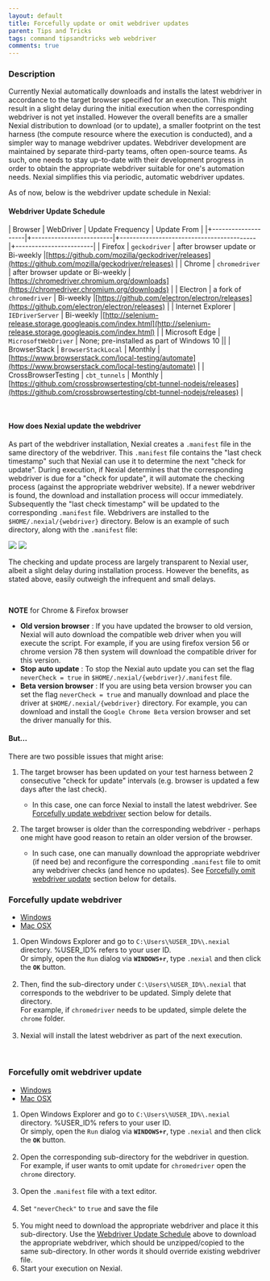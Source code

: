 ```yaml
---
layout: default
title: Forcefully update or omit webdriver updates
parent: Tips and Tricks
tags: command tipsandtricks web webdriver
comments: true
---
```


### Description
Currently Nexial automatically downloads and installs the latest webdriver in accordance to the target browser specified
for an execution. This might result in a slight delay during the initial execution when the corresponding webdriver
is not yet installed. However the overall benefits are a smaller Nexial distribution to download (or to update), a 
smaller footprint on the test harness (the compute resource where the execution is conducted), and a simpler way to
manage webdriver updates. Webdriver development are maintained by separate third-party teams, often open-source teams.
As such, one needs to stay up-to-date with their development progress in order to obtain the appropriate webdriver
suitable for one's automation needs. Nexial simplifies this via periodic, automatic webdriver updates.

As of now, below is the webdriver update schedule in Nexial:

#### Webdriver Update Schedule

| Browser             | WebDriver                | Update Frequency                          | Update From             |
|+--------------------|+-------------------------|+------------------------------------------|+------------------------|
| Firefox             | `geckodriver`            | after browser update or Bi-weekly         |[https://github.com/mozilla/geckodriver/releases](https://github.com/mozilla/geckodriver/releases) |
| Chrome              | `chromedriver`           | after browser update or Bi-weekly         |[https://chromedriver.chromium.org/downloads](https://chromedriver.chromium.org/downloads) |
| Electron            | a fork of `chromedriver` | Bi-weekly                                 |[https://github.com/electron/electron/releases](https://github.com/electron/electron/releases) |
| Internet Explorer   | `IEDriverServer`         | Bi-weekly                                 |[http://selenium-release.storage.googleapis.com/index.html](http://selenium-release.storage.googleapis.com/index.html) |
| Microsoft Edge      | `MicrosoftWebDriver`     | None; pre-installed as part of Windows 10 ||
| BrowserStack        | `BrowserStackLocal`      | Monthly                                   |[https://www.browserstack.com/local-testing/automate](https://www.browserstack.com/local-testing/automate) |
| CrossBrowserTesting | `cbt_tunnels`            | Monthly                                   |[https://github.com/crossbrowsertesting/cbt-tunnel-nodejs/releases](https://github.com/crossbrowsertesting/cbt-tunnel-nodejs/releases) |

<br/>

#### How does Nexial update the webdriver
As part of the webdriver installation, Nexial creates a `.manifest` file in the same directory of the webdriver. This 
`.manifest` file contains the "last check timestamp" such that Nexial can use it to determine the next "check for 
update". During execution, if Nexial determines that the corresponding webdriver is due for a "check for update", it 
will automate the checking process (against the appropriate webdriver website). If a newer webdriver is found, the 
download and installation process will occur immediately. Subsequently the "last check timestamp" will be updated to
the corresponding `.manifest` file. Webdrivers are installed to the `$HOME/.nexial/{webdriver}` directory. Below is an 
example of such directory, along with the `.manifest` file:<br/>

![](image/HOWTOUpdateWebDriver_06.png)   ![](image/HOWTOUpdateWebDriver_07.png)

The checking and update process are largely transparent to Nexial user, albeit a slight delay during installation 
process. However the benefits, as stated above, easily outweigh the infrequent and small delays.
 
 <br/>
 
 **NOTE** for Chrome & Firefox browser
 - **Old version browser** : If you have updated the browser to old version, Nexial will auto download the compatible web driver when you will execute the script. 
 For example, if you are using firefox version 56 or chrome version 78 then system will download the compatible driver for this version.
 - **Stop auto update** : To stop the Nexial auto update you can set the flag `neverCheck = true` in `$HOME/.nexial/{webdriver}/.manifest` file.
 - **Beta version browser** : If you are using beta version browser you can set the flag `neverCheck = true` and manually download and place the driver at `$HOME/.nexial/{webdriver}` directory. For example, you can download and install the `Google Chrome Beta` version browser and set the driver manually for this.

#### But...
There are two possible issues that might arise:
1. The target browser has been updated on your test harness between 2 consecutive "check for update" 
   intervals (e.g. browser is updated a few days after the last check).
   - In this case, one can force Nexial to install the latest webdriver. See 
     [Forcefully update webdriver](#forcefully-update-webdriver) section below for details.

2. The target browser is older than the corresponding webdriver - perhaps one might have good reason to retain an older
   version of the browser.
   - In such case, one can manually download the appropriate webdriver (if need be) and reconfigure the 
     corresponding `.manifest` file to omit any webdriver checks (and hence no updates). See 
     [Forcefully omit webdriver update](#forcefully-omit-webdriver-update) section below for details.


### Forcefully update webdriver
<div class="tabs">
    <ul class="tab-links tabs-collapsed">
        <li class="active"><a href="#tab1">Windows</a></li>
        <li><a href="#tab2">Mac OSX</a></li>
    </ul>
    <div class="tab-content">
        <div id="tab1" class="tab active">
        <ol>
            <li>
              Open Windows Explorer and go to <code>C:\Users\%USER_ID%\.nexial</code> directory. %USER_ID% refers to 
              your user ID.<br/>
              Or simply, open the <code>Run</code> dialog via <b><code>WINDOWS+r</code></b>, type <code>.nexial</code> 
              and then click the <b><code>OK</code></b> button.<br/>
              <img src="image/HOWTOUpdateWebDriver_01.png" alt/>
            </li>
			<li>
              Then, find the sub-directory under <code>C:\Users\%USER_ID%\.nexial</code> that corresponds to the 
              webdriver to be updated. Simply delete that directory.<br/>
              For example, if <code>chromedriver</code> needs to be updated, simple delete the <code>chrome</code> 
              folder.<br/>
              <img src="image/HOWTOUpdateWebDriver_02.png" alt/>
			</li>
			<li>
              Nexial will install the latest webdriver as part of the next execution.
			</li>
        </ol>
        </div>
        <div id="tab2" class="tab" style="display:none;">
        <ol>
            <li>
              Open Finder.app via Spotlight:<br/>
              <img src="image/HOWTOUpdateWebDriver_08.png" alt/><br/>
            </li>
			<li>
              From Finder, open to the <code>.nexial</code> directory under your HOME directory via 
              <code>COMMAND-SHIFT-G</code> and then type in <code>~/.nexial</code>:<br/>
              <img src="image/HOWTOUpdateWebDriver_09.png" alt/><br/>
              Note: the <code>~/</code> characters means your HOME directory.
			</li>
			<li>
			  Locate the sub-directory under <code>.nexial</code> directory that corresponds to the webdriver to be
			  updated. Simply delete that directory.<br/> 
              For example, if <code>chromedriver</code> needs to be updated, simple delete the <code>chrome</code> 
              folder.<br/>
              <img src="image/HOWTOUpdateWebDriver_10.png" alt/>
			</li>
			<li>
			    Nexial will install the latest webdriver as part of the next execution.
			</li>
        </ol>
        </div>
    </div>
</div>
<br/>

### Forcefully omit webdriver update
<div class="tabs">
    <ul class="tab-links tabs-collapsed">
        <li class="active"><a href="#tab1">Windows</a></li>
        <li><a href="#tab2">Mac OSX</a></li>
    </ul>
    <div class="tab-content">
        <div id="tab1" class="tab active">
        <ol>
            <li>
              Open Windows Explorer and go to <code>C:\Users\%USER_ID%\.nexial</code> directory. %USER_ID% refers to 
              your user ID.<br/>
              Or simply, open the <code>Run</code> dialog via <b><code>WINDOWS+r</code></b>, type <code>.nexial</code> 
              and then click the <b><code>OK</code></b> button.<br/>
              <img src="image/HOWTOUpdateWebDriver_01.png" alt/>
            </li>
			<li>
              Open the corresponding sub-directory for the webdriver in question.<br/>
              For example, if user wants to omit update for <code>chromedriver</code> open the <code>chrome</code> 
              directory.<br/>
              <img src="image/HOWTOUpdateWebDriver_03.png" alt/>
			</li>
			<li>
              Open the <code>.manifest</code> file with a text editor.<br/>
              <img src="image/HOWTOUpdateWebDriver_04.png" alt />
            </li>
			<li>
			    Set <code>"neverCheck"</code> to <code>true</code> and save the file<br/>
                <img src="image/HOWTOUpdateWebDriver_05.png" alt />			    
			</li>
			<li>
			  You might need to download the appropriate webdriver and place it this sub-directory. Use the 
			  <a href="#webdriver-update-schedule">Webdriver Update Schedule</a> above to download the appropriate 
			  webdriver, which should be unzipped/copied to the same sub-directory. In other words it should override 
			  existing webdriver file.
			</li>
			<li>
			    Start your execution on Nexial.
			</li>
        </ol>
        </div>
        <div id="tab2" class="tab" style="display:none;">
        <ol>
            <li>
              Open Finder.app via Spotlight:<br/>
              <img src="image/HOWTOUpdateWebDriver_08.png" alt/><br/>
            </li>
			<li>
              From Finder, open to the <code>.nexial</code> directory under your HOME directory via 
              <code>COMMAND-SHIFT-G</code> and then type in <code>~/.nexial</code>:<br/>
              <img src="image/HOWTOUpdateWebDriver_09.png" alt/><br/>
              Note: the <code>~/</code> characters means your HOME directory.
			</li>
			<li>
              Open the corresponding sub-directory for the webdriver in question.<br/>
              For example, if user wants to omit update for <code>chromedriver</code> open the <code>chrome</code> 
              directory.<br/>
              <img src="image/HOWTOUpdateWebDriver_11.png" alt/>
			</li>
			<li>
              Open the <code>.manifest</code> file with a text editor. Set <code>"neverCheck"</code> to 
              <code>true</code> and save the file.<br/>
              <img src="image/HOWTOUpdateWebDriver_12.png" alt />
            </li>
			<li>
			  You might need to download the appropriate webdriver and place it this sub-directory. Use the 
			  <a href="#webdriver-update-schedule">Webdriver Update Schedule</a> above to download the appropriate 
			  webdriver, which should be unzipped/copied to the same sub-directory. In other words it should override 
			  existing webdriver file.
			</li>
			<li>
			    Start your execution on Nexial.
			</li>
        </ol>
        </div>
    </div>
</div>


